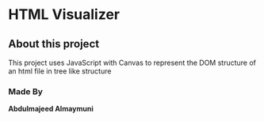 # HTML Visualizer

## About this project

This project uses JavaScript with Canvas to represent the DOM structure of an html file in tree like structure

### Made By

**Abdulmajeed Almaymuni**